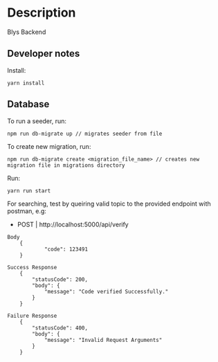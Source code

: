 # Description

Blys Backend

## Developer notes

Install:

```
yarn install
```
## Database 
To run a seeder, run:
``` 
npm run db-migrate up // migrates seeder from file
```

To create new migration, run:
``` 
npm run db-migrate create <migration_file_name> // creates new migration file in migrations directory
```

Run:

```
yarn run start
```
For searching, test by queiring valid topic to the provided endpoint with postman, e.g:

-   POST | http://localhost:5000/api/verify

```
Body
    {
            "code": 123491
    }
```

```
Success Response
    {
        "statusCode": 200,
        "body": {
            "message": "Code verified Successfully."
        }
    }
```

```
Failure Response
    {
        "statusCode": 400,
        "body": {
            "message": "Invalid Request Arguments"
        }
    }
```


